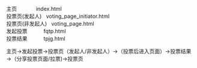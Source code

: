 主页              index.html<br/>
投票页(发起人)     voting_page_initiator.html<br/>
投票页(非发起人)   voting_page.html<br/>
发起投票           fqtp.html<br/>
投票结果           tpjg.html<br/>




主页→发起投票→投票页（发起人/非发起人）→（投票后进入页面）→投票结果→（分享投票页面/拉票)→投票页
